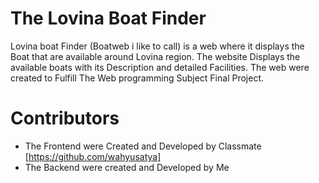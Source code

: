 # The Lovina Boat Finder
Lovina boat Finder (Boatweb i like to call) is a web where it displays the Boat that are available around Lovina region. 
The website Displays the available boats with its Description and detailed Facilities. 
The web were created to Fulfill The Web programming Subject Final Project.
# Contributors
- The Frontend were Created and Developed by Classmate [https://github.com/wahyusatya]
- The Backend were created and Developed by Me
